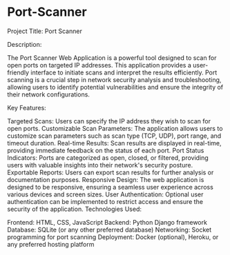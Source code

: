 # Port-Scanner
Project Title: Port Scanner

Description:

The Port Scanner Web Application is a powerful tool designed to scan for open ports on targeted IP addresses. This application provides a user-friendly interface to initiate scans and interpret the results efficiently. Port scanning is a crucial step in network security analysis and troubleshooting, allowing users to identify potential vulnerabilities and ensure the integrity of their network configurations.

Key Features:

Targeted Scans: Users can specify the IP address they wish to scan for open ports.
Customizable Scan Parameters: The application allows users to customize scan parameters such as scan type (TCP, UDP), port range, and timeout duration.
Real-time Results: Scan results are displayed in real-time, providing immediate feedback on the status of each port.
Port Status Indicators: Ports are categorized as open, closed, or filtered, providing users with valuable insights into their network's security posture.
Exportable Reports: Users can export scan results for further analysis or documentation purposes.
Responsive Design: The web application is designed to be responsive, ensuring a seamless user experience across various devices and screen sizes.
User Authentication: Optional user authentication can be implemented to restrict access and ensure the security of the application.
Technologies Used:

Frontend: HTML, CSS, JavaScript
Backend: Python Django framework
Database: SQLite (or any other preferred database)
Networking: Socket programming for port scanning
Deployment: Docker (optional), Heroku, or any preferred hosting platform
